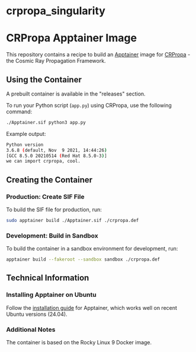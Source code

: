 # crpropa_singularity

# CRPropa Apptainer Image

This repository contains a recipe to build an [Apptainer](https://apptainer.org/user-guide/introduction.html) image for [CRPropa](https://github.com/CRPropa/CRPropa3) - the Cosmic Ray Propagation Framework.

## Using the Container

A prebuilt container is available in the "releases" section.

To run your Python script (`app.py`) using CRPropa, use the following command:

```bash
./Apptainer.sif python3 app.py
```

Example output:

```bash
Python version
3.6.8 (default, Nov  9 2021, 14:44:26) 
[GCC 8.5.0 20210514 (Red Hat 8.5.0-3)]
we can import crpropa, cool.
```

## Creating the Container

### Production: Create SIF File

To build the SIF file for production, run:

```bash
sudo apptainer build ./Apptainer.sif ./crpropa.def
```

### Development: Build in Sandbox

To build the container in a sandbox environment for development, run:

```bash
apptainer build --fakeroot --sandbox sandbox ./crpropa.def
```

## Technical Information

### Installing Apptainer on Ubuntu

Follow the [installation guide](https://apptainer.org/docs/admin/main/installation.html) for Apptainer, which works well on recent Ubuntu versions (24.04).

### Additional Notes

The container is based on the Rocky Linux 9 Docker image.
